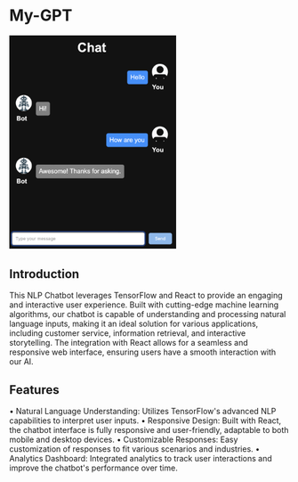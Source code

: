 # My-GPT

<img src="res/chatting.png" alt="Chat" width="300"/>

## Introduction

This NLP Chatbot leverages TensorFlow and React to provide an engaging and interactive user experience. Built with cutting-edge machine learning algorithms, our chatbot is capable of understanding and processing natural language inputs, making it an ideal solution for various applications, including customer service, information retrieval, and interactive storytelling. The integration with React allows for a seamless and responsive web interface, ensuring users have a smooth interaction with our AI.

## Features

• Natural Language Understanding: Utilizes TensorFlow's advanced NLP capabilities to interpret user inputs.
• Responsive Design: Built with React, the chatbot interface is fully responsive and user-friendly, adaptable to both mobile and desktop devices.
• Customizable Responses: Easy customization of responses to fit various scenarios and industries.
• Analytics Dashboard: Integrated analytics to track user interactions and improve the chatbot's performance over time.